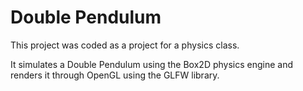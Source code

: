 # Double Pendulum

This project was coded as a project for a physics class.

It simulates a Double Pendulum using the Box2D physics engine and renders it through OpenGL using the GLFW library.

